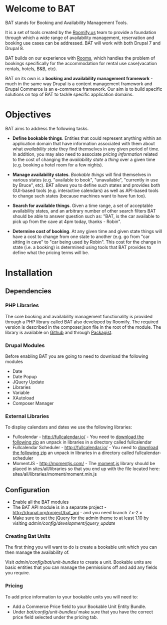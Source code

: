 # Welcome to BAT

BAT stands for Booking and Availability Management Tools.

It is a set of tools created by the [Roomify.us](https://roomify.us) team to provide a foundation through which a wide range of availability management, reservation and booking use cases can be addressed. BAT will work with both Drupal 7 and Drupal 8.

BAT builds on our experience with [Rooms](http://drupal.org/project/rooms), which handles the problem of bookings specifically for the accommodation for rental use case(vacation rentals, hotels, B&B, etc).

BAT on its own is a **booking and availability management framework** - much in the same way Drupal is a content management framework and Drupal Commerce is an e-commerce framework. Our aim is to build specific solutions on top of BAT to tackle specific application domains.


# Objectives

BAT aims to address the following tasks.

- **Define bookable things**. Entities that could represent anything within an application domain that have information associated with them about what *availability state* they find themselves in any given period of time. In addition, you may also need to associate *pricing information* related to the cost of changing the *availability state* a *thing* over a given time (e.g. booking a hotel room for a few nights).

- **Manage availability states**. *Bookable things* will find themselves in various states (e.g. "available to book", "unavailable", "currently in use by Bruce", etc). BAT allows you to define such states and provides both GUI-based tools (e.g. interactive calendars) as well as API-based tools to change such states (because machines want to have fun too).

- **Search for available things**.  Given a time range, a set of acceptable availability states, and an arbitrary number of other search filters BAT should be able to answer question such as: "BAT, is the car available to pick up from the cave at 4pm today, thanks - Robin".

- **Determine cost of booking**. At any given time and given state things will have a cost to change from one state to another (e.g. go from "car sitting in cave" to "car being used by Robin". This cost for the change in state (i.e. a booking) is determined using tools that BAT provides to define what the pricing terms will be.


# Installation

## Dependencies

### PHP Libraries
The core booking and availability management functionality is provided through a PHP library called BAT also developed by Roomify. The required version is described in the composer.json file in the root of the module. The library is available on [Github](https://github.com/roomify/bat) and through [Packagist](https://packagist.org/packages/roomify/bat).

### Drupal Modules

Before enabling BAT you are going to need to download the following modules
- Date
- Date Popup
- JQuery Update
- Libraries
- Variable
- XAutoload
- Composer Manager

### External Libraries

To display calendars and dates we use the following libraries:

- Fullcalendar - http://fullcalendar.io/ - You need to [download the following zip](https://github.com/arshaw/fullcalendar/releases/download/v2.6.0/fullcalendar-2.6.0.zip) an unpack in libraries in a directory called fullcalendar
- Fullcalendar Scheduler - http://fullcalendar.io/ - You need to [download the following zip](https://github.com/fullcalendar/fullcalendar-scheduler/releases/download/v1.2.0/fullcalendar-scheduler-1.2.0.zip) an unpack in libraries in a directory called fullcalendar-scheduler
- MomentJS - http://momentjs.com/ - The [moment.js](http://momentjs.com/downloads/moment.min.js) library should be placed in sites/all/libraries so that you end up with the file located here: sites/all/libraries/moment/moment.min.js

## Configuration
 - Enable all the BAT modules
 - The BAT API module is in a separate project - http://drupal.org/project/bat_api - and you need branch 7.x-2.x
 - Make sure to set the jQuery for the admin theme to at least 1.10 by visiting *admin/config/development/jquery_update*

### Creating Bat Units
The first thing you will want to do is create a bookable unit which you can then manage the availability of.

Visit *admin/config/bat/unit-bundles* to create a unit. Bookable units are basic entities that you can manage the permissions off and add any fields you require.

### Pricing
To add price information to your bookable units you will need to:
- Add a Commerce Price field to your Bookable Unit Entity Bundle.
- Under *bat/config/unit-bundles/<yourunitbundle>* make sure that you have the correct price field selected under the pricing tab.
